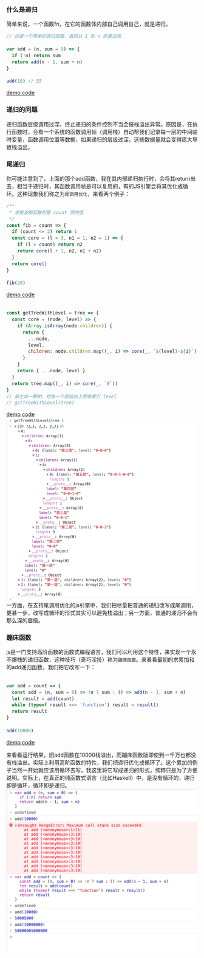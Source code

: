 ### 什么是递归
简单来说，一个函数fn，在它的函数体内部自己调用自己，就是递归。
```javascript
// 这是一个简单的递归函数，返回从 1 到 n 的累加和

var add = (n, sum = 0) => {
  if (!n) return sum
  return add(n - 1, sum + n)
}

add(10) // 55
```
[demo code](./demo_code/recursion.js)   
### 递归的问题
递归函数层级调用过深、终止递归的条件控制不当会报栈溢出异常。原因是，在执行函数时，会有一个系统的函数调用帧（调用栈）自动帮我们记录每一层的中间临时变量，函数调用位置等数据，如果递归的层级过深，这些数据量就会变得庞大导致栈溢出。
### 尾递归
你可能注意到了，上面的那个add函数，我在其内部递归执行时，会将其return出去，相当于递归时，其函数调用帧是可以复用的，有的JS引擎会将其优化成循环。这种现象我们称之为`尾调用优化`，来看两个例子：
```javascript
/**  
 * 求斐波那契数列第 count 项的值
 */
const fib = count => {
  if (count <= 2) return 1
  const core = (l = 3, n1 = 1, n2 = 1) => {
    if (l > count) return n2
    return core(l + 1, n2, n1 + n2)
  }
  return core()
}

fib(20)
```
[demo code](./demo_code/fibonacci.js)   
```javascript

const getTreeWithLevel = tree => {
  const core = (node, level) => {
    if (Array.isArray(node.children)) {
      return {
        ...node,
        level,
        children: node.children.map((_, i) => core(_, `${level}-${i}`))
      }
    }
    return { ...node, level }
  }
  return tree.map((_, i) => core(_, `0`))
}
// 新生成一颗树，给每一个层级加上层级索引 level
// getTreeWithLevel(tree)
```
[demo code](./demo_code/tree.js)  
![](../asset/tree.png)   
一方面，在支持尾调用优化的js引擎中，我们把尽量把普通的递归改写成尾调用，更甚一步，改写成循环的形式其实可以避免栈溢出；另一方面，普通的递归不会有那么深的层级。
### 蹦床函数
js是一门支持高阶函数的函数式编程语言，我们可以利用这个特性，来实现一个永不爆栈的递归函数，这种技巧（奇巧淫技）称为`蹦床函数`。来看看最初的求累加和的add递归函数，我们把它改写一下：
```javascript

var add = count => {
  const add = (n, sum = 0) => !n ? sum : () => add(n - 1, sum + n)
  let result = add(count)
  while (typeof result === 'function') result = result()
  return result
}

add(10000)
```
[demo code](./demo_code/trampoline.js)    
  
来看看运行结果，旧add函数在10000栈溢出，而蹦床函数版即使到一千万也都没有栈溢出。实际上利用高阶函数的特性，我们把递归优化成循环了。这个累加的例子当然一开始就应该用循环去写，我这里将它写成递归的形式，纯粹只是为了方便说明。实际上，在真正的纯函数式语言（比如Haskell）中，是没有循环的，递归即是循环，循环即是递归。
![](../asset/recursion.png)